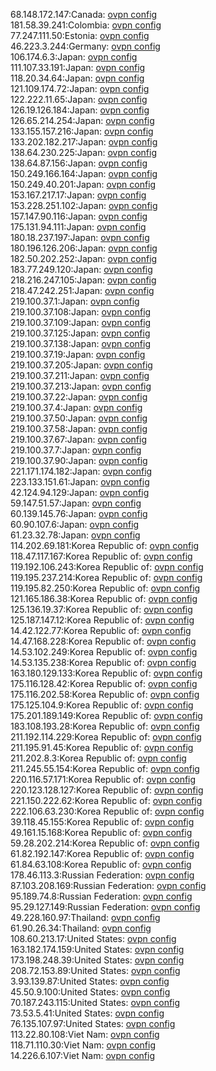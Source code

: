 68.148.172.147:Canada: [ovpn config](vpn/68_148_172_147.ovpn)  
181.58.39.241:Colombia: [ovpn config](vpn/181_58_39_241.ovpn)  
77.247.111.50:Estonia: [ovpn config](vpn/77_247_111_50.ovpn)  
46.223.3.244:Germany: [ovpn config](vpn/46_223_3_244.ovpn)  
106.174.6.3:Japan: [ovpn config](vpn/106_174_6_3.ovpn)  
111.107.33.191:Japan: [ovpn config](vpn/111_107_33_191.ovpn)  
118.20.34.64:Japan: [ovpn config](vpn/118_20_34_64.ovpn)  
121.109.174.72:Japan: [ovpn config](vpn/121_109_174_72.ovpn)  
122.222.11.65:Japan: [ovpn config](vpn/122_222_11_65.ovpn)  
126.19.126.184:Japan: [ovpn config](vpn/126_19_126_184.ovpn)  
126.65.214.254:Japan: [ovpn config](vpn/126_65_214_254.ovpn)  
133.155.157.216:Japan: [ovpn config](vpn/133_155_157_216.ovpn)  
133.202.182.217:Japan: [ovpn config](vpn/133_202_182_217.ovpn)  
138.64.230.225:Japan: [ovpn config](vpn/138_64_230_225.ovpn)  
138.64.87.156:Japan: [ovpn config](vpn/138_64_87_156.ovpn)  
150.249.166.164:Japan: [ovpn config](vpn/150_249_166_164.ovpn)  
150.249.40.201:Japan: [ovpn config](vpn/150_249_40_201.ovpn)  
153.167.217.17:Japan: [ovpn config](vpn/153_167_217_17.ovpn)  
153.228.251.102:Japan: [ovpn config](vpn/153_228_251_102.ovpn)  
157.147.90.116:Japan: [ovpn config](vpn/157_147_90_116.ovpn)  
175.131.94.111:Japan: [ovpn config](vpn/175_131_94_111.ovpn)  
180.18.237.197:Japan: [ovpn config](vpn/180_18_237_197.ovpn)  
180.196.126.206:Japan: [ovpn config](vpn/180_196_126_206.ovpn)  
182.50.202.252:Japan: [ovpn config](vpn/182_50_202_252.ovpn)  
183.77.249.120:Japan: [ovpn config](vpn/183_77_249_120.ovpn)  
218.216.247.105:Japan: [ovpn config](vpn/218_216_247_105.ovpn)  
218.47.242.251:Japan: [ovpn config](vpn/218_47_242_251.ovpn)  
219.100.37.1:Japan: [ovpn config](vpn/219_100_37_1.ovpn)  
219.100.37.108:Japan: [ovpn config](vpn/219_100_37_108.ovpn)  
219.100.37.109:Japan: [ovpn config](vpn/219_100_37_109.ovpn)  
219.100.37.125:Japan: [ovpn config](vpn/219_100_37_125.ovpn)  
219.100.37.138:Japan: [ovpn config](vpn/219_100_37_138.ovpn)  
219.100.37.19:Japan: [ovpn config](vpn/219_100_37_19.ovpn)  
219.100.37.205:Japan: [ovpn config](vpn/219_100_37_205.ovpn)  
219.100.37.211:Japan: [ovpn config](vpn/219_100_37_211.ovpn)  
219.100.37.213:Japan: [ovpn config](vpn/219_100_37_213.ovpn)  
219.100.37.22:Japan: [ovpn config](vpn/219_100_37_22.ovpn)  
219.100.37.4:Japan: [ovpn config](vpn/219_100_37_4.ovpn)  
219.100.37.50:Japan: [ovpn config](vpn/219_100_37_50.ovpn)  
219.100.37.58:Japan: [ovpn config](vpn/219_100_37_58.ovpn)  
219.100.37.67:Japan: [ovpn config](vpn/219_100_37_67.ovpn)  
219.100.37.7:Japan: [ovpn config](vpn/219_100_37_7.ovpn)  
219.100.37.90:Japan: [ovpn config](vpn/219_100_37_90.ovpn)  
221.171.174.182:Japan: [ovpn config](vpn/221_171_174_182.ovpn)  
223.133.151.61:Japan: [ovpn config](vpn/223_133_151_61.ovpn)  
42.124.94.129:Japan: [ovpn config](vpn/42_124_94_129.ovpn)  
59.147.51.57:Japan: [ovpn config](vpn/59_147_51_57.ovpn)  
60.139.145.76:Japan: [ovpn config](vpn/60_139_145_76.ovpn)  
60.90.107.6:Japan: [ovpn config](vpn/60_90_107_6.ovpn)  
61.23.32.78:Japan: [ovpn config](vpn/61_23_32_78.ovpn)  
114.202.69.181:Korea Republic of: [ovpn config](vpn/114_202_69_181.ovpn)  
118.47.117.167:Korea Republic of: [ovpn config](vpn/118_47_117_167.ovpn)  
119.192.106.243:Korea Republic of: [ovpn config](vpn/119_192_106_243.ovpn)  
119.195.237.214:Korea Republic of: [ovpn config](vpn/119_195_237_214.ovpn)  
119.195.82.250:Korea Republic of: [ovpn config](vpn/119_195_82_250.ovpn)  
121.165.186.38:Korea Republic of: [ovpn config](vpn/121_165_186_38.ovpn)  
125.136.19.37:Korea Republic of: [ovpn config](vpn/125_136_19_37.ovpn)  
125.187.147.12:Korea Republic of: [ovpn config](vpn/125_187_147_12.ovpn)  
14.42.122.77:Korea Republic of: [ovpn config](vpn/14_42_122_77.ovpn)  
14.47.168.228:Korea Republic of: [ovpn config](vpn/14_47_168_228.ovpn)  
14.53.102.249:Korea Republic of: [ovpn config](vpn/14_53_102_249.ovpn)  
14.53.135.238:Korea Republic of: [ovpn config](vpn/14_53_135_238.ovpn)  
163.180.129.133:Korea Republic of: [ovpn config](vpn/163_180_129_133.ovpn)  
175.116.128.42:Korea Republic of: [ovpn config](vpn/175_116_128_42.ovpn)  
175.116.202.58:Korea Republic of: [ovpn config](vpn/175_116_202_58.ovpn)  
175.125.104.9:Korea Republic of: [ovpn config](vpn/175_125_104_9.ovpn)  
175.201.189.149:Korea Republic of: [ovpn config](vpn/175_201_189_149.ovpn)  
183.108.193.28:Korea Republic of: [ovpn config](vpn/183_108_193_28.ovpn)  
211.192.114.229:Korea Republic of: [ovpn config](vpn/211_192_114_229.ovpn)  
211.195.91.45:Korea Republic of: [ovpn config](vpn/211_195_91_45.ovpn)  
211.202.8.3:Korea Republic of: [ovpn config](vpn/211_202_8_3.ovpn)  
211.245.55.154:Korea Republic of: [ovpn config](vpn/211_245_55_154.ovpn)  
220.116.57.171:Korea Republic of: [ovpn config](vpn/220_116_57_171.ovpn)  
220.123.128.127:Korea Republic of: [ovpn config](vpn/220_123_128_127.ovpn)  
221.150.222.62:Korea Republic of: [ovpn config](vpn/221_150_222_62.ovpn)  
222.106.63.230:Korea Republic of: [ovpn config](vpn/222_106_63_230.ovpn)  
39.118.45.155:Korea Republic of: [ovpn config](vpn/39_118_45_155.ovpn)  
49.161.15.168:Korea Republic of: [ovpn config](vpn/49_161_15_168.ovpn)  
59.28.202.214:Korea Republic of: [ovpn config](vpn/59_28_202_214.ovpn)  
61.82.192.147:Korea Republic of: [ovpn config](vpn/61_82_192_147.ovpn)  
61.84.63.108:Korea Republic of: [ovpn config](vpn/61_84_63_108.ovpn)  
178.46.113.3:Russian Federation: [ovpn config](vpn/178_46_113_3.ovpn)  
87.103.208.169:Russian Federation: [ovpn config](vpn/87_103_208_169.ovpn)  
95.189.74.8:Russian Federation: [ovpn config](vpn/95_189_74_8.ovpn)  
95.29.127.149:Russian Federation: [ovpn config](vpn/95_29_127_149.ovpn)  
49.228.160.97:Thailand: [ovpn config](vpn/49_228_160_97.ovpn)  
61.90.26.34:Thailand: [ovpn config](vpn/61_90_26_34.ovpn)  
108.60.213.17:United States: [ovpn config](vpn/108_60_213_17.ovpn)  
163.182.174.159:United States: [ovpn config](vpn/163_182_174_159.ovpn)  
173.198.248.39:United States: [ovpn config](vpn/173_198_248_39.ovpn)  
208.72.153.89:United States: [ovpn config](vpn/208_72_153_89.ovpn)  
3.93.139.87:United States: [ovpn config](vpn/3_93_139_87.ovpn)  
45.50.9.100:United States: [ovpn config](vpn/45_50_9_100.ovpn)  
70.187.243.115:United States: [ovpn config](vpn/70_187_243_115.ovpn)  
73.53.5.41:United States: [ovpn config](vpn/73_53_5_41.ovpn)  
76.135.107.97:United States: [ovpn config](vpn/76_135_107_97.ovpn)  
113.22.80.108:Viet Nam: [ovpn config](vpn/113_22_80_108.ovpn)  
118.71.110.30:Viet Nam: [ovpn config](vpn/118_71_110_30.ovpn)  
14.226.6.107:Viet Nam: [ovpn config](vpn/14_226_6_107.ovpn)  
